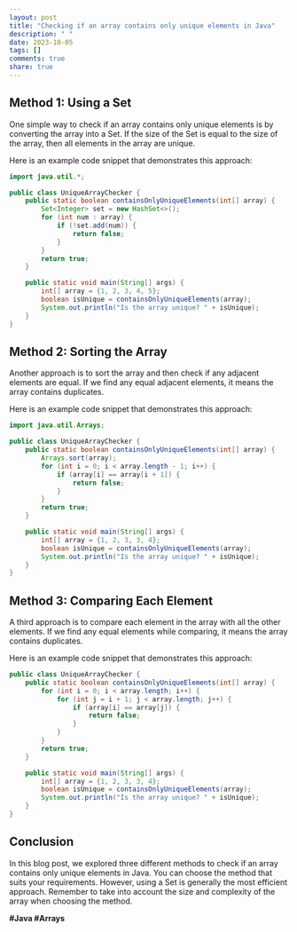 ```yaml
---
layout: post
title: "Checking if an array contains only unique elements in Java"
description: " "
date: 2023-10-05
tags: []
comments: true
share: true
---
```


## Method 1: Using a Set
One simple way to check if an array contains only unique elements is by converting the array into a Set. If the size of the Set is equal to the size of the array, then all elements in the array are unique.

Here is an example code snippet that demonstrates this approach:

```java
import java.util.*;

public class UniqueArrayChecker {
    public static boolean containsOnlyUniqueElements(int[] array) {
        Set<Integer> set = new HashSet<>();
        for (int num : array) {
            if (!set.add(num)) {
                return false;
            }
        }
        return true;
    }

    public static void main(String[] args) {
        int[] array = {1, 2, 3, 4, 5};
        boolean isUnique = containsOnlyUniqueElements(array);
        System.out.println("Is the array unique? " + isUnique);
    }
}
```

## Method 2: Sorting the Array
Another approach is to sort the array and then check if any adjacent elements are equal. If we find any equal adjacent elements, it means the array contains duplicates.

Here is an example code snippet that demonstrates this approach:

```java
import java.util.Arrays;

public class UniqueArrayChecker {
    public static boolean containsOnlyUniqueElements(int[] array) {
        Arrays.sort(array);
        for (int i = 0; i < array.length - 1; i++) {
            if (array[i] == array[i + 1]) {
                return false;
            }
        }
        return true;
    }

    public static void main(String[] args) {
        int[] array = {1, 2, 3, 3, 4};
        boolean isUnique = containsOnlyUniqueElements(array);
        System.out.println("Is the array unique? " + isUnique);
    }
}
```

## Method 3: Comparing Each Element
A third approach is to compare each element in the array with all the other elements. If we find any equal elements while comparing, it means the array contains duplicates.

Here is an example code snippet that demonstrates this approach:

```java
public class UniqueArrayChecker {
    public static boolean containsOnlyUniqueElements(int[] array) {
        for (int i = 0; i < array.length; i++) {
            for (int j = i + 1; j < array.length; j++) {
                if (array[i] == array[j]) {
                    return false;
                }
            }
        }
        return true;
    }

    public static void main(String[] args) {
        int[] array = {1, 2, 3, 3, 4};
        boolean isUnique = containsOnlyUniqueElements(array);
        System.out.println("Is the array unique? " + isUnique);
    }
}
```

## Conclusion
In this blog post, we explored three different methods to check if an array contains only unique elements in Java. You can choose the method that suits your requirements. However, using a Set is generally the most efficient approach. Remember to take into account the size and complexity of the array when choosing the method.

**#Java #Arrays**